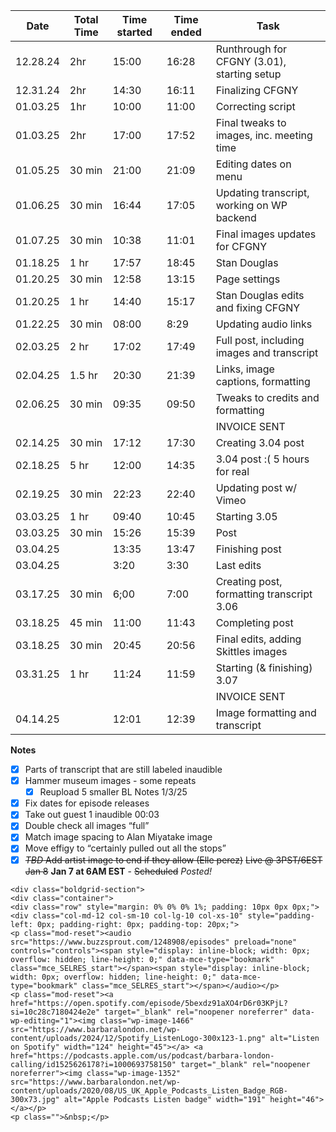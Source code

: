
| Date     | Total Time | Time started | Time ended | Task                                        |
| -------- | ---------- | ------------ | ---------- | ------------------------------------------- |
| 12.28.24 | 2hr        | 15:00        | 16:28      | Runthrough for CFGNY (3.01), starting setup |
| 12.31.24 | 2hr        | 14:30        | 16:11      | Finalizing CFGNY                            |
| 01.03.25 | 1hr        | 10:00        | 11:00      | Correcting script                           |
| 01.03.25 | 2hr        | 17:00        | 17:52      | Final tweaks to images, inc. meeting time   |
| 01.05.25 | 30 min     | 21:00        | 21:09      | Editing dates on menu                       |
| 01.06.25 | 30 min     | 16:44        | 17:05      | Updating transcript, working on WP backend  |
| 01.07.25 | 30 min     | 10:38        | 11:01      | Final images updates for CFGNY              |
| 01.18.25 | 1 hr       | 17:57        | 18:45      | Stan Douglas                                |
| 01.20.25 | 30 min     | 12:58        | 13:15      | Page settings                               |
| 01.20.25 | 1 hr       | 14:40        | 15:17      | Stan Douglas edits and fixing CFGNY         |
| 01.22.25 | 30 min     | 08:00        | 8:29       | Updating audio links                        |
| 02.03.25 | 2 hr       | 17:02        | 17:49      | Full post, including images and transcript  |
| 02.04.25 | 1.5 hr     | 20:30        | 21:39      | Links, image captions, formatting           |
| 02.06.25 | 30 min     | 09:35        | 09:50      | Tweaks to credits and formatting            |
|          |            |              |            | INVOICE SENT                                |
| 02.14.25 | 30 min     | 17:12        | 17:30      | Creating 3.04 post                          |
| 02.18.25 | 5 hr       | 12:00        | 14:35      | 3.04 post :( 5 hours for real               |
| 02.19.25 | 30 min     | 22:23        | 22:40      | Updating post w/ Vimeo                      |
| 03.03.25 | 1 hr       | 09:40        | 10:45      | Starting 3.05                               |
| 03.03.25 | 30 min     | 15:26        | 15:39      | Post                                        |
| 03.04.25 |            | 13:35        | 13:47      | Finishing post                              |
| 03.04.25 |            | 3:20         | 3:30       | Last edits                                  |
| 03.17.25 | 30 min     | 6;00         | 7:00       | Creating post, formatting transcript 3.06   |
| 03.18.25 | 45 min     | 11:00        | 11:43      | Completing post                             |
| 03.18.25 | 30 min     | 20:45        | 20:56      | Final edits, adding Skittles images         |
| 03.31.25 | 1 hr       | 11:24        | 11:59      | Starting (& finishing) 3.07                 |
|          |            |              |            | INVOICE SENT                                |
| 04.14.25 |            | 12:01        | 12:39      | Image formatting and transcript             |

**Notes**
- [x] Parts of transcript that are still labeled inaudible
- [x] Hammer museum images - some repeats
	- [x] Reupload 5 smaller
BL Notes 1/3/25
- [X] Fix dates for episode releases
- [X] Take out guest 1 inaudible 00:03
- [X] Double check all images “full”
- [x] Match image spacing to Alan Miyatake image
- [X] Move effigy to “certainly pulled out all the stops” 
- [x] ~~*TBD* Add artist image to end if they allow (Elle perez)~~
~~Live @ 3PST/6EST Jan 8~~ **Jan 7 at 6AM EST** - ~~Scheduled~~ *Posted!*

```
<div class="boldgrid-section">
<div class="container">
<div class="row" style="margin: 0% 0% 0% 1%; padding: 10px 0px 0px;">
<div class="col-md-12 col-sm-10 col-lg-10 col-xs-10" style="padding-left: 0px; padding-right: 0px; padding-top: 20px;">
<p class="mod-reset"><audio src="https://www.buzzsprout.com/1248908/episodes" preload="none" controls="controls"><span style="display: inline-block; width: 0px; overflow: hidden; line-height: 0;" data-mce-type="bookmark" class="mce_SELRES_start">﻿</span><span style="display: inline-block; width: 0px; overflow: hidden; line-height: 0;" data-mce-type="bookmark" class="mce_SELRES_start">﻿</span></audio></p>
<p class="mod-reset"><a href="https://open.spotify.com/episode/5bexdz91aXO4rD6r03KPjL?si=10c28c7180424e2e" target="_blank" rel="noopener noreferrer" data-wp-editing="1"><img class="wp-image-1466" src="https://www.barbaralondon.net/wp-content/uploads/2024/12/Spotify_ListenLogo-300x123-1.png" alt="Listen on Spotify" width="124" height="45"></a> <a href="https://podcasts.apple.com/us/podcast/barbara-london-calling/id1525626178?i=1000693758150" target="_blank" rel="noopener noreferrer"><img class="wp-image-1352" src="https://www.barbaralondon.net/wp-content/uploads/2020/08/US_UK_Apple_Podcasts_Listen_Badge_RGB-300x73.jpg" alt="Apple Podcasts Listen badge" width="191" height="46"></a></p>
<p class="">&nbsp;</p>
```

